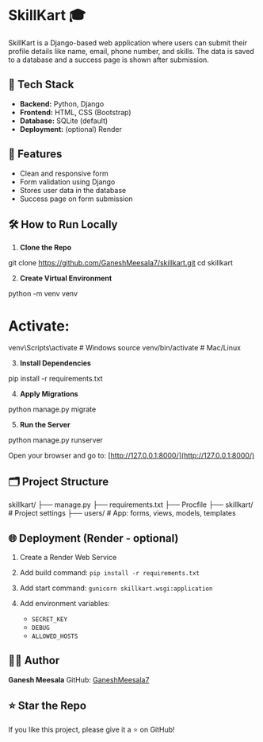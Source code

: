 # SkillKart 🎓

SkillKart is a Django-based web application where users can submit their profile details like name, email, phone number, and skills. The data is saved to a database and a success page is shown after submission.

## 🔧 Tech Stack

- **Backend:** Python, Django  
- **Frontend:** HTML, CSS (Bootstrap)  
- **Database:** SQLite (default)  
- **Deployment:** (optional) Render

## 🚀 Features

- Clean and responsive form  
- Form validation using Django  
- Stores user data in the database  
- Success page on form submission

## 🛠️ How to Run Locally

1. **Clone the Repo**

git clone https://github.com/GaneshMeesala7/skillkart.git
cd skillkart

2. **Create Virtual Environment**

python -m venv venv
# Activate:
venv\Scripts\activate  # Windows
source venv/bin/activate  # Mac/Linux


3. **Install Dependencies**

pip install -r requirements.txt


4. **Apply Migrations**

python manage.py migrate

5. **Run the Server**

python manage.py runserver

Open your browser and go to:
[http://127.0.0.1:8000/](http://127.0.0.1:8000/)


## 🗂️ Project Structure

skillkart/
├── manage.py
├── requirements.txt
├── Procfile
├── skillkart/  # Project settings
├── users/      # App: forms, views, models, templates


## 🌐 Deployment (Render - optional)

1. Create a Render Web Service
2. Add build command:
   `pip install -r requirements.txt`
3. Add start command:
   `gunicorn skillkart.wsgi:application`
4. Add environment variables:

   * `SECRET_KEY`
   * `DEBUG`
   * `ALLOWED_HOSTS`

## 👨‍💻 Author

**Ganesh Meesala**
GitHub: [GaneshMeesala7](https://github.com/GaneshMeesala7)


## ⭐ Star the Repo

If you like this project, please give it a ⭐ on GitHub!
